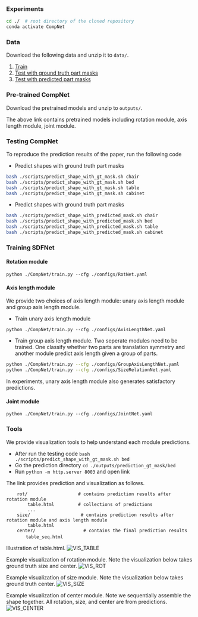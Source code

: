 ### Experiments
```bash
cd ./  # root directory of the cloned repository
conda activate CompNet
```

### Data
Download the following data and unzip it to ```data/```.

1. [Train](https://drive.google.com/file/d/18LCdtMjqSgYGuBWiC2XbXdH-eKGuj88v/view?usp=sharing)
1. [Test with ground truth part masks](https://drive.google.com/file/d/1t9v1gkVOWSbqywoJfhFMkTEV8Js6-hTD/view?usp=sharing)
1. [Test with predicted part masks](https://drive.google.com/file/d/11vaWSWCWsTPmBxVsWy4L7Wo8rX1eNP6q/view?usp=sharing)

### Pre-trained CompNet
Download the pretrained models and unzip to ```outputs/```.

The above link contains pretrained models including rotation module, axis length module, joint module.

### Testing CompNet
To reproduce the prediction results of the paper, run the following code

* Predict shapes with ground truth part masks 
```bash
bash ./scripts/predict_shape_with_gt_mask.sh chair
bash ./scripts/predict_shape_with_gt_mask.sh bed
bash ./scripts/predict_shape_with_gt_mask.sh table
bash ./scripts/predict_shape_with_gt_mask.sh cabinet
```
* Predict shapes with ground truth part masks 
```bash
bash ./scripts/predict_shape_with_predicted_mask.sh chair
bash ./scripts/predict_shape_with_predicted_mask.sh bed
bash ./scripts/predict_shape_with_predicted_mask.sh table
bash ./scripts/predict_shape_with_predicted_mask.sh cabinet
```

### Training SDFNet

#### Rotation module 
```python ./CompNet/train.py --cfg ./configs/RotNet.yaml```
#### Axis length module 
We provide two choices of axis length module: unary axis length module and group axis length module. 
* Train unary axis length module

```python ./CompNet/train.py --cfg ./configs/AxisLengthNet.yaml```
* Train group axis length module. Two seperate modules need to be trained. One classify whether two parts are translation symmetry and another module predict axis length given a group of parts. 
```bash
python ./CompNet/train.py --cfg ./configs/GroupAxisLengthNet.yaml 
python ./CompNet/train.py --cfg ./configs/SizeRelationNet.yaml 
```

In experiments, unary axis length module also generates satisfactory predictions.
#### Joint module 
```python ./CompNet/train.py --cfg ./configs/JointNet.yaml```


### Tools 
We provide visualization tools to help understand each module predictions. 

- After run the testing code ```bash ./scripts/predict_shape_with_gt_mask.sh bed```
- Go the prediction directory  ```cd ./outputs/prediction_gt_mask/bed```
- Run ```python -m http.server 8003``` and open link

The link provides prediction and visualization as follows.
```
    rot/                   # contains prediction results after rotation module
        table.html         # collections of predictions
        ...    
    size/                   # contains prediction results after rotation module and axis length module
        table.html
    center/                  # contains the final prediction results
    　　table_seq.html
```
Illustration of table.html. 
![VIS_TABLE](../doc/vis_table.png)

Example visualization of rotation module. Note the visualization below takes ground truth size and center.
![VIS_ROT](../doc/vis_rot_module.png)

Example visualization of size module. Note the visualization below takes ground truth center.
![VIS_SIZE](../doc/vis_size_module.png)

Example visualization of center module. Note we sequentially assemble the shape together. All rotation, size, and center are from predictions.
![VIS_CENTER](../doc/vis_joint_module.png)

